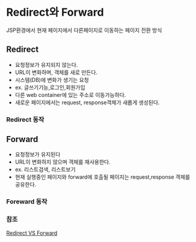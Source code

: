# Redirect와 Forward
JSP환경에서 현재 페이지에서 다른페이지로 이동하는 페이지 전환 방식
## Redirect
- 요청정보가 유지되지 않는다.
- URL이 변화하며, 객체를 새로 만든다.
- 시스템(DB)에 변화가 생기는 요청
- ex. 글쓰기기능,로그인,회원가입
- 다른 web container에 있는 주소로 이동가능하다.
- 새로운 페이지에서는 request, response객체가 새롭게 생성된다.
### Redirect 동작


## Forward
- 요청정보가 유지된다
- URL이 변화하지 않으며 객체를 재사용한다.
- ex. 리스트검색, 리스트보기
- 현재 실행중인 페이지와 forward에 호출될 페이지는 request,response 객체를 공유한다.
 
### Foreward 동작


### 참조
[Redirect VS Forward](https://doublesprogramming.tistory.com/63)<br>
